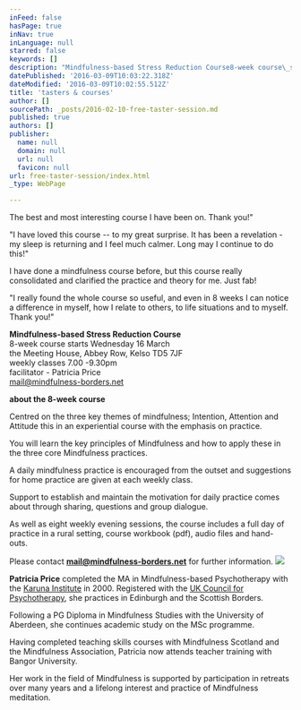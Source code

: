 ```yaml
---
inFeed: false
hasPage: true
inNav: true
inLanguage: null
starred: false
keywords: []
description: "Mindfulness-based Stress Reduction Course8-week course\_starts Wednesday 16 March\_the Meeting House, Abbey Row, Kelso TD5 7JFweekly classes 7.00 -9.30pmfacilitator - Patricia Pricemail@mindfulness-borders.net\_"
datePublished: '2016-03-09T10:03:22.318Z'
dateModified: '2016-03-09T10:02:55.512Z'
title: 'tasters & courses'
author: []
sourcePath: _posts/2016-02-10-free-taster-session.md
published: true
authors: []
publisher:
  name: null
  domain: null
  url: null
  favicon: null
url: free-taster-session/index.html
_type: WebPage

---
```

The best and most interesting course I have been on. Thank you!"

"I have loved this course -- to my great surprise. It has been a revelation - my sleep is returning and I feel much calmer. Long may I continue to do this!"

I have done a mindfulness course before, but this course really consolidated and clarified the practice and theory for me. Just fab!

"I really found the whole course so useful, and even in 8 weeks I can notice a difference in myself, how I relate to others, to life situations and to myself. Thank you!"

**Mindfulness-based Stress Reduction Course**  
8-week course starts Wednesday 16 March   
the Meeting House, Abbey Row, Kelso TD5 7JF  
weekly classes 7.00 -9.30pm  
facilitator - Patricia Price  
mail@mindfulness-borders.net 

**about the 8-week course**

Centred on the three key themes of mindfulness; Intention,
Attention and Attitude this in an experiential course with the emphasis on practice.

You will learn the key principles of Mindfulness and how to apply these in the three core Mindfulness practices.

A daily mindfulness practice is encouraged from the outset
and suggestions for home practice are given at each weekly class.

Support to establish and maintain the motivation for daily
practice comes about through sharing, questions and group dialogue.

As well as eight weekly evening sessions, the course includes a full day of practice in a rural setting,  course workbook (pdf), audio files and hand-outs.

Please contact **mail@mindfulness-borders.net** for further information.
![](https://the-grid-user-content.s3-us-west-2.amazonaws.com/72f40314-e3a7-4940-a69f-448e1f706770.jpg)

**Patricia Price** completed the MA in Mindfulness-based Psychotherapy with the [Karuna Institute][0] in 2000\. Registered with the [UK Council for Psychotherapy][1], she practices in Edinburgh and the Scottish Borders.

Following a PG Diploma in Mindfulness Studies with the University of Aberdeen, she continues academic study on the MSc programme. 

Having completed teaching skills courses with Mindfulness Scotland and the Mindfulness Association, Patricia now attends teacher training with Bangor University.

Her work in the field of Mindfulness is supported by participation in retreats over many years and a lifelong interest and practice of Mindfulness meditation. 

[0]: http://thekaruna-institute.co.uk/
[1]: http://www.ukcp.org/